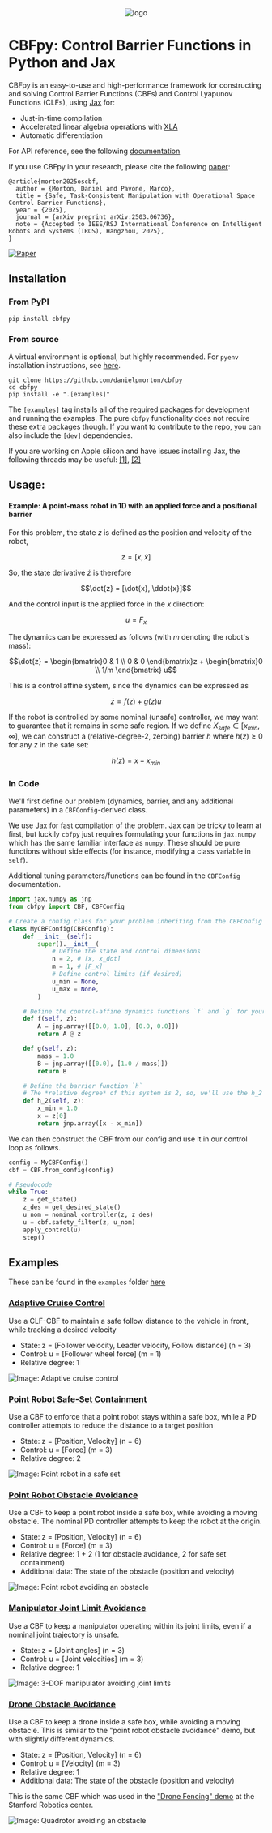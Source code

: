 <div align="center">
<img src="https://github.com/user-attachments/assets/0304752c-cb75-4d53-b45f-b6b1a0912d9c" alt="logo"></img>
</div>

# CBFpy: Control Barrier Functions in Python and Jax

CBFpy is an easy-to-use and high-performance framework for constructing and solving Control Barrier Functions (CBFs) and Control Lyapunov Functions (CLFs), using [Jax](https://github.com/google/jax) for:

- Just-in-time compilation
- Accelerated linear algebra operations with [XLA](https://openxla.org/xla)
- Automatic differentiation

For API reference, see the following [documentation](https://danielpmorton.github.io/cbfpy)

If you use CBFpy in your research, please cite the following [paper](https://arxiv.org/abs/2503.06736):

```
@article{morton2025oscbf,
  author = {Morton, Daniel and Pavone, Marco},
  title = {Safe, Task-Consistent Manipulation with Operational Space Control Barrier Functions},
  year = {2025},
  journal = {arXiv preprint arXiv:2503.06736},
  note = {Accepted to IEEE/RSJ International Conference on Intelligent Robots and Systems (IROS), Hangzhou, 2025},
}
```

[![Paper](http://img.shields.io/badge/arXiv-2503.06736-B31B1B.svg)](https://arxiv.org/abs/2503.06736)

## Installation 

### From PyPI

```
pip install cbfpy
```

### From source

A virtual environment is optional, but highly recommended. For `pyenv` installation instructions, see [here](https://danielpmorton.github.io/cbfpy/pyenv).

```
git clone https://github.com/danielpmorton/cbfpy
cd cbfpy
pip install -e ".[examples]"
```
The `[examples]` tag installs all of the required packages for development and running the examples. The pure `cbfpy` functionality does not require these extra packages though. If you want to contribute to the repo, you can also include the `[dev]` dependencies.

If you are working on Apple silicon and have issues installing Jax, the following threads may be useful: [[1]](https://stackoverflow.com/questions/68327863/importing-jax-fails-on-mac-with-m1-chip), [[2]](https://github.com/jax-ml/jax/issues/5501#issuecomment-955590288)

## Usage:

#### Example: A point-mass robot in 1D with an applied force and a positional barrier

For this problem, the state $z$ is defined as the position and velocity of the robot,

$$z = [x, \dot{x}]$$ 

So, the state derivative $\dot{z}$ is therefore

$$\dot{z} = [\dot{x}, \ddot{x}]$$ 

And the control input is the applied force in the $x$ direction:

$$u = F_{x}$$

The dynamics can be expressed as follows (with $m$ denoting the robot's mass):

$$\dot{z} = \begin{bmatrix}0 & 1 \\
                           0 & 0
            \end{bmatrix}z + 
            \begin{bmatrix}0 \\
                          1/m
            \end{bmatrix} u$$

This is a control affine system, since the dynamics can be expressed as 

$$\dot{z} = f(z) + g(z) u$$

If the robot is controlled by some nominal (unsafe) controller, we may want to guarantee that it remains in some safe region. If we define $X_{safe} \in [x_{min}, \infty]$, we can construct a (relative-degree-2, zeroing) barrier $h$ where $h(z) \geq 0$ for any $z$ in the safe set:

$$h(z) = x - x_{min}$$

### In Code

We'll first define our problem (dynamics, barrier, and any additional parameters) in a `CBFConfig`-derived class. 

We use [Jax](https://github.com/google/jax) for fast compilation of the problem. Jax can be tricky to learn at first, but luckily `cbfpy` just requires formulating your functions in `jax.numpy` which has the same familiar interface as `numpy`. These should be pure functions without side effects (for instance, modifying a class variable in `self`).

Additional tuning parameters/functions can be found in the `CBFConfig` documentation. 

```python
import jax.numpy as jnp
from cbfpy import CBF, CBFConfig

# Create a config class for your problem inheriting from the CBFConfig class
class MyCBFConfig(CBFConfig):
    def __init__(self):
        super().__init__(
            # Define the state and control dimensions
            n = 2, # [x, x_dot]
            m = 1, # [F_x]
            # Define control limits (if desired)
            u_min = None,
            u_max = None,
        )

    # Define the control-affine dynamics functions `f` and `g` for your system
    def f(self, z):
        A = jnp.array([[0.0, 1.0], [0.0, 0.0]])
        return A @ z

    def g(self, z):
        mass = 1.0
        B = jnp.array([[0.0], [1.0 / mass]])
        return B

    # Define the barrier function `h`
    # The *relative degree* of this system is 2, so, we'll use the h_2 method
    def h_2(self, z):
        x_min = 1.0
        x = z[0]
        return jnp.array([x - x_min])
```
We can then construct the CBF from our config and use it in our control loop as follows.
```python
config = MyCBFConfig()
cbf = CBF.from_config(config)

# Pseudocode
while True:
    z = get_state()
    z_des = get_desired_state()
    u_nom = nominal_controller(z, z_des)
    u = cbf.safety_filter(z, u_nom)
    apply_control(u)
    step() 
```

## Examples

These can be found in the `examples` folder [here](https://github.com/danielpmorton/cbfpy/tree/main/cbfpy/examples)

### [Adaptive Cruise Control](https://github.com/danielpmorton/cbfpy/blob/main/cbfpy/examples/adaptive_cruise_control_demo.py)

Use a CLF-CBF to maintain a safe follow distance to the vehicle in front, while tracking a desired velocity

- State: z = [Follower velocity, Leader velocity, Follow distance] (n = 3)
- Control: u = [Follower wheel force] (m = 1)
- Relative degree: 1

![Image: Adaptive cruise control](https://raw.githubusercontent.com/danielpmorton/cbfpy/refs/heads/main/images/acc_safe.gif)

### [Point Robot Safe-Set Containment](https://github.com/danielpmorton/cbfpy/blob/main/cbfpy/examples/point_robot_demo.py)

Use a CBF to enforce that a point robot stays within a safe box, while a PD controller attempts to reduce the distance to a target position

- State: z = [Position, Velocity] (n = 6)
- Control: u = [Force] (m = 3)
- Relative degree: 2

![Image: Point robot in a safe set](https://raw.githubusercontent.com/danielpmorton/cbfpy/refs/heads/main/images/point_robot_safe.gif)

### [Point Robot Obstacle Avoidance](https://github.com/danielpmorton/cbfpy/blob/main/cbfpy/examples/point_robot_obstacle_demo.py)

Use a CBF to keep a point robot inside a safe box, while avoiding a moving obstacle. The nominal PD controller attempts to keep the robot at the origin.

- State: z = [Position, Velocity] (n = 6)
- Control: u = [Force] (m = 3)
- Relative degree: 1 + 2 (1 for obstacle avoidance, 2 for safe set containment)
- Additional data: The state of the obstacle (position and velocity)

![Image: Point robot avoiding an obstacle](https://raw.githubusercontent.com/danielpmorton/cbfpy/refs/heads/main/images/point_robot_obstacle.gif)

### [Manipulator Joint Limit Avoidance](https://github.com/danielpmorton/cbfpy/blob/main/cbfpy/examples/joint_limits_demo.py)

Use a CBF to keep a manipulator operating within its joint limits, even if a nominal joint trajectory is unsafe. 

- State: z = [Joint angles] (n = 3)
- Control: u = [Joint velocities] (m = 3)
- Relative degree: 1

![Image: 3-DOF manipulator avoiding joint limits](https://raw.githubusercontent.com/danielpmorton/cbfpy/refs/heads/main/images/joint_limits.png)

### [Drone Obstacle Avoidance](https://github.com/danielpmorton/cbfpy/blob/main/cbfpy/examples/drone_demo.py)

Use a CBF to keep a drone inside a safe box, while avoiding a moving obstacle. This is similar to the "point robot obstacle avoidance" demo, but with slightly different dynamics.

- State: z = [Position, Velocity] (n = 6)
- Control: u = [Velocity] (m = 3)
- Relative degree: 1
- Additional data: The state of the obstacle (position and velocity)

This is the same CBF which was used in the ["Drone Fencing" demo](https://danielpmorton.github.io/drone_fencing/) at the Stanford Robotics center.

![Image: Quadrotor avoiding an obstacle](https://raw.githubusercontent.com/danielpmorton/cbfpy/refs/heads/main/images/drone_demo.gif)

